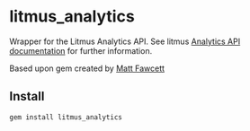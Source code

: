 litmus_analytics
================

Wrapper for the Litmus Analytics API.
See litmus [Analytics API documentation](https://analytics-api.litmus.com) for further information.


Based upon gem created by [Matt Fawcett](https://github.com/mattfawcett/litmus)


Install
-------
`gem install litmus_analytics`